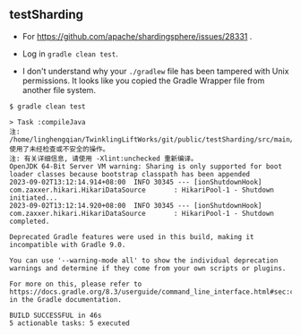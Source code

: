 ## testSharding

- For https://github.com/apache/shardingsphere/issues/28331 .

- Log in `gradle clean test`. 

- I don't understand why your `./gradlew` file has been tampered with Unix permissions. It looks like you copied 
the Gradle Wrapper file from another file system.

```shell
$ gradle clean test

> Task :compileJava
注: /home/linghengqian/TwinklingLiftWorks/git/public/testSharding/src/main/java/com/example/testsharding/OeeCycleAlgorithmSharding.java使用了未经检查或不安全的操作。
注: 有关详细信息, 请使用 -Xlint:unchecked 重新编译。
OpenJDK 64-Bit Server VM warning: Sharing is only supported for boot loader classes because bootstrap classpath has been appended
2023-09-02T13:12:14.914+08:00  INFO 30345 --- [ionShutdownHook] com.zaxxer.hikari.HikariDataSource       : HikariPool-1 - Shutdown initiated...
2023-09-02T13:12:14.920+08:00  INFO 30345 --- [ionShutdownHook] com.zaxxer.hikari.HikariDataSource       : HikariPool-1 - Shutdown completed.

Deprecated Gradle features were used in this build, making it incompatible with Gradle 9.0.

You can use '--warning-mode all' to show the individual deprecation warnings and determine if they come from your own scripts or plugins.

For more on this, please refer to https://docs.gradle.org/8.3/userguide/command_line_interface.html#sec:command_line_warnings in the Gradle documentation.

BUILD SUCCESSFUL in 46s
5 actionable tasks: 5 executed
```